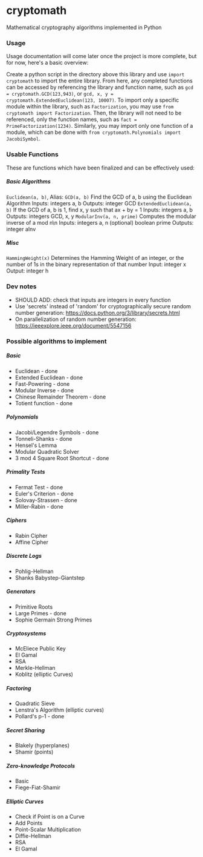 # cryptomath
Mathematical cryptography algorithms implemented in Python

### Usage
Usage documentation will come later once the project is more complete, but for now, here's a basic overview:

Create a python script in the directory above this library and use `import cryptomath` to import the entire library. From here, any completed functions can be accessed by referencing the library and function name, such as `gcd = cryptomath.GCD(123,943)`, or `gcd, x, y = cryptomath.ExtendedEuclidean(123, 10007)`.
To import only a specific module within the library, such as `Factorization`, you may use `from cryptomath import Factorization`. Then, the library will not need to be referenced, only the function names, such as `fact = PrimeFactorization(1234)`. Similarly, you may import only one function of a module, which can be done with `from cryptomath.Polynomials import JacobiSymbol`.

### Usable Functions
These are functions which have been finalized and can be effectively used:

##### Basic Algorithms
`Euclidean(a, b)`, Alias: `GCD(a, b)`
Find the GCD of a, b using the Euclidean Algorithm
  Inputs:
    integers a, b
  Outputs:
    integer GCD
`ExtendedEuclidean(a, b)`
If the GCD of a, b is 1, find x, y such that ax + by = 1
  Inputs:
    integers a, b
  Outputs:
    integers GCD, x, y
`ModularInv(a, n, prime)`
Computes the modular inverse of a mod n\n
  Inputs:
    integers a, n
    (optional) boolean prime
  Outputs:
    integer aInv

##### Misc
`HammingWeight(x)`
Determines the Hamming Weight of an integer, or the number of 1s in the binary representation of that number
  Input:
    integer x
  Output:
    integer h

### Dev notes
* SHOULD ADD: check that inputs are integers in every function
* Use 'secrets' instead of 'random' for cryptographically secure random number generation: https://docs.python.org/3/library/secrets.html
* On parallelization of random number generation: https://ieeexplore.ieee.org/document/5547156

### Possible algorithms to implement

##### Basic
* Euclidean - done
* Extended Euclidean - done
* Fast-Powering - done
* Modular Inverse - done
* Chinese Remainder Theorem - done
* Totient function - done

##### Polynomials
* Jacobi/Legendre Symbols - done
* Tonneli-Shanks - done
* Hensel's Lemma
* Modular Quadratic Solver
* 3 mod 4 Square Root Shortcut - done

##### Primality Tests
* Fermat Test - done
* Euler's Criterion - done
* Solovay-Strassen - done
* Miller-Rabin - done

##### Ciphers
* Rabin Cipher
* Affine Cipher

##### Discrete Logs
* Pohlig-Hellman
* Shanks Babystep-Giantstep

##### Generators
* Primitive Roots
* Large Primes - done
* Sophie Germain Strong Primes

##### Cryptosystems
* McEliece Public Key
* El Gamal
* RSA
* Merkle-Hellman
* Koblitz (elliptic Curves)

##### Factoring
* Quadratic Sieve
* Lenstra's Algorithm (elliptic curves)
* Pollard's p-1 - done

##### Secret Sharing
* Blakely (hyperplanes)
* Shamir (points)

##### Zero-knowledge Protocols
* Basic
* Fiege-Fiat-Shamir

##### Elliptic Curves
* Check if Point is on a Curve
* Add Points
* Point-Scalar Multiplication
* Diffie-Hellman
* RSA
* El Gamal
